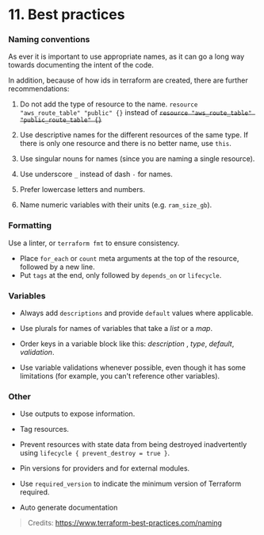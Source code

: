 # 11. Best practices

### Naming conventions
As ever it is important to use appropriate names, as it can go a long way towards documenting the intent of the code.

In addition, because of how ids in terraform are created, there are further recommendations:
1. Do not add the type of resource to the name. `resource "aws_route_table" "public" {}` instead of ~~`resource "aws_route_table" "public_route_table" {}`~~

1. Use descriptive names for the different resources of the same type. If there is only one resource and there is no better name, use `this`.

1. Use singular nouns for names (since you are naming a single resource).

1. Use underscore `_` instead of dash `-` for names.

1. Prefer lowercase letters and numbers.

1. Name numeric variables with their units (e.g. `ram_size_gb`).

### Formatting

Use a linter, or `terraform fmt` to ensure consistency. 
- Place `for_each` or `count` meta arguments at the top of the resource, followed by a new line.
- Put `tags` at the end, only followed by `depends_on` or `lifecycle`.

### Variables
- Always add `descriptions` and provide `default` values where applicable.

- Use plurals for names of variables that take a *list* or a *map*.

- Order keys in a variable block like this: *description* , *type*, *default*, *validation*.

- Use variable validations whenever possible, even though it has some limitations (for example, you can't reference other variables).

### Other

- Use outputs to expose information. 

- Tag resources.

- Prevent resources with state data from being destroyed inadvertently using `lifecycle { prevent_destroy = true }`.

- Pin versions for providers and for external modules.

- Use `required_version` to indicate the minimum version of Terraform required.

- Auto generate documentation 


> Credits: https://www.terraform-best-practices.com/naming